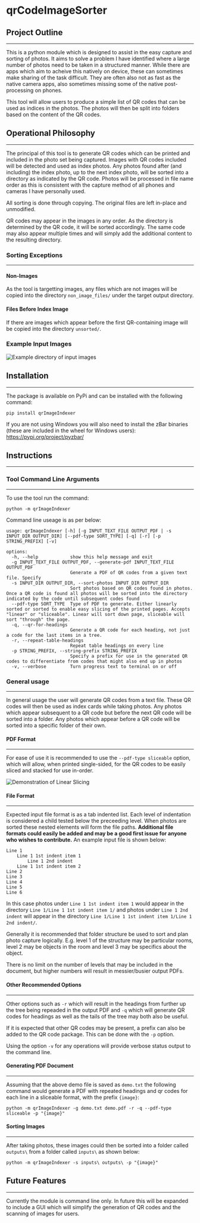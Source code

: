 # qrCodeImageSorter

## Project Outline
---

This is a python module which is designed to assist in the easy capture and sorting of photos. 
It aims to solve a problem I have identified where a large number of photos need to be taken 
in a structured manner. While there are apps which aim to acheive this natively on device, 
these can sometimes make sharing of the task difficult. They are often also not as fast as 
the native camera apps, also sometimes missing some of the native post-processing on phones.

This tool will allow users to produce a simple list of QR codes that can be used as indices 
in the photos. The photos will then be split into folders based on the content of the QR 
codes.

## Operational Philosophy
---

The principal of this tool is to generate QR codes which can be printed and included in the photo
set being captured. Images with QR codes included will be detected and used as index photos. Any
photos found after (and including) the index photo, up to the next index photo, will be sorted 
into a directory as indicated by the QR code. Photos will be processed in file name order as
this is consistent with the capture method of all phones and cameras I have personally used.

All sorting is done through copying. The original files are left in-place and unmodified.

QR codes may appear in the images in any order. As the directory is determined by the QR code,
it will be sorted accordingly. The same code may also appear multiple times and will simply add
the additional content to the resulting directory.

### Sorting Exceptions
---
#### Non-Images
As the tool is targetting images, any files which are not images will be copied into the
directory `non_image_files/` under the target output directory.
#### Files Before Index Image
If there are images which appear before the first QR-containing image will be copied into
the directory `unsorted/`.

### Example Input Images
![Example directory of input images](https://user-images.githubusercontent.com/65805625/192940631-be5f5bc7-c23e-4eed-8610-0a8752c1f950.png)

## Installation
---

The package is available on PyPi and can be installed with the following command:

```pip install qrImageIndexer```

If you are not using Windows you will also need to install the zBar binaries (these are included
in the wheel for Windows users): https://pypi.org/project/pyzbar/

## Instructions
---

### Tool Command Line Arguments
---

To use the tool run the command:

```python -m qrImageIndexer```

Command line useage is as per below:
```
usage: qrImageIndexer [-h] [-g INPUT_TEXT_FILE OUTPUT_PDF | -s INPUT_DIR OUTPUT_DIR] [--pdf-type SORT_TYPE] [-q] [-r] [-p STRING_PREFIX] [-v]

options:
  -h, --help            show this help message and exit
  -g INPUT_TEXT_FILE OUTPUT_PDF, --generate-pdf INPUT_TEXT_FILE OUTPUT_PDF
                        Generate a PDF of QR codes from a given text file. Specify
  -s INPUT_DIR OUTPUT_DIR, --sort-photos INPUT_DIR OUTPUT_DIR
                        Sort photos based on QR codes found in photos. Once a QR code is found all photos will be sorted into the directory indicated by the code until subsequent codes found
  --pdf-type SORT_TYPE  Type of PDF to generate. Either linearly sorted or sorted to enable easy slicing of the printed pages. Accepts "linear" or "sliceable". Linear will sort down page, sliceable will sort "through" the page.
  -q, --qr-for-headings
                        Generate a QR code for each heading, not just a code for the last items in a tree.
  -r, --repeat-table-headings
                        Repeat table headings on every line
  -p STRING_PREFIX, --string-prefix STRING_PREFIX
                        Specify a prefix for use in the generated QR codes to differentiate from codes that might also end up in photos
  -v, --verbose         Turn progress text to terminal on or off
```

### General usage
---

In general usage the user will generate QR codes from a text file. These QR codes will then be used as index cards while taking photos. Any photos
which appear subsequent to a QR code but before the next QR code will be sorted into a folder. Any photos which appear before a QR code will be sorted
 into a specific folder of their own.

#### PDF Format
---

For ease of use it is recommended to use the `--pdf-type sliceable` option, which will allow, when printed single-sided, for the QR codes to be easily sliced
and stacked for use in-order.

![Demonstration of Linear Slicing](https://user-images.githubusercontent.com/65805625/192940658-6ce1837c-b5d2-46ab-bb6c-876ee1d9eb53.png)

#### File Format
---

Expected input file format is as a tab indented list. Each level of indentation is considered a child tested below the preceeding level. When photos are sorted
these nested elements will form the file paths. **Additional file formats could easily be added
and may be a good first issue for anyone who wishes to contribute.** An example input file is shown below:

```
Line 1
    Line 1 1st indent item 1
        Line 1 2nd indent
    Line 1 1st indent item 2
Line 2
Line 3
Line 4
Line 5
Line 6
```

In this case photos under `Line 1 1st indent item 1` would appear in the directory `Line 1/Line 1 1st indent item 1/` and photos under `Line 1 2nd
indent` will appear in the directory `Line 1/Line 1 1st indent item 1/Line 1 2nd indent/`.

Generally it is recommended that folder structure be used to sort and plan photo capture logically. E.g. level 1 of the
structure may be particular rooms, level 2 may be objects in the room and level 3 may be specifics about the object.

There is no limit on the number of levels that may be included in the document, but higher numbers will result in messier/busier output PDFs.

#### Other Recommended Options
---

Other options such as `-r` which will result in the headings from further up the tree being repeaded in the output PDF and `-q` which will generate QR codes for headings as well as the tails of the tree may both also be useful.

If it is expected that other QR codes may be present, a prefix can also be added to the QR code package. This can be done with the `-p` option.

Using the option `-v` for any operations will provide verbose status output to the command line.

#### Generating PDF Document
---

Assuming that the above demo file is saved as `demo.txt` the following command would generate a PDF with repeated headings and qr codes for each line in a sliceable format, with the prefix `{image}`:

```python -m qrImageIndexer -g demo.txt demo.pdf -r -q --pdf-type sliceable -p "{image}"```

#### Sorting Images
---

After taking photos, these images could then be sorted into a folder called `outputs\` from a folder called `inputs\` as shown below:

```python -m qrImageIndexer -s inputs\ outputs\ -p "{image}"```

## Future Features
---

Currently the module is command line only. In future this will be expanded to include a GUI
which will simplify the generation of QR codes and the scanning of images for users.
